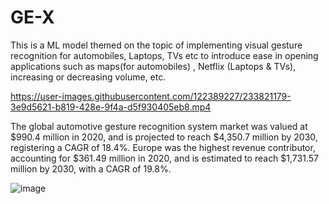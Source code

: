 # GE-X
This is a ML model themed on the topic of implementing visual gesture recognition for automobiles, Laptops, TVs etc to introduce ease in opening applications 
such as maps(for automobiles) , Netflix (Laptops &amp; TVs), increasing or decreasing volume, etc.

https://user-images.githubusercontent.com/122389227/233821179-3e9d5621-b819-428e-9f4a-d5f930405eb8.mp4

The global automotive gesture recognition system market was valued at $990.4 million in 2020, and is projected to reach $4,350.7 million by 2030, registering a 
CAGR of 18.4%. Europe was the highest revenue contributor, accounting for $361.49 million in 2020, and is estimated to reach $1,731.57 million by 2030, with a 
CAGR of 19.8%.

![image](https://user-images.githubusercontent.com/122389227/233821194-16b39aa5-2bcc-49f2-859e-fc7751f6cbc5.png)




